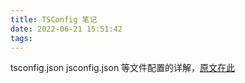 ```yaml
---
title: TSConfig 笔记
date: 2022-06-21 15:51:42
tags:
---
```


tsconfig.json jsconfig.json 等文件配置的详解，[原文在此](https://www.typescriptlang.org/tsconfig)

<!--more-->
